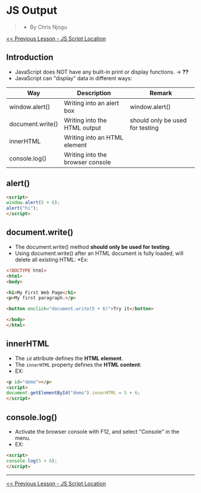 # JS Output
> * By Chris Njogu

[<< Previous Lesson - JS Script Location](./script-location.md) 

## Introduction

* JavaScript does NOT have any built-in print or display functions. -> __??__
* JavaScript can "display" data in different ways:

| Way              | Description                      | Remark                                |
| ---------------- | -------------------------------- | ------------------------------------- |
| window.alert()   | Writing into an alert box        |  window.alert()                       |
| document.write() | Writing into the HTML output     | should only be used for testing       |
| innerHTML        | Writing into an HTML element     |                                       |
| console.log()    | Writing into the browser console |                                       |



## alert()

```html
<script>
window.alert(5 + 6);
alert("hi");
</script>
```



## document.write()

* The document.write() method __should only be used for testing__.
* Using document.write() after an HTML document is fully loaded, will delete all existing HTML:
*Ex:

```html
<!DOCTYPE html>
<html>
<body>

<h1>My First Web Page</h1>
<p>My first paragraph.</p>

<button onclick="document.write(5 + 6)">Try it</button>

</body>
</html>
```



## innerHTML

* The `id` attribute defines the __HTML element__.
* The `innerHTML` property defines the __HTML content__:
* EX:

````html
<p id="demo"></p>
<script>
document.getElementById("demo").innerHTML = 5 + 6;
</script>
````



## console.log()

* Activate the browser console with F12, and select "Console" in the menu.
* EX:

````html
<script>
console.log(5 + 6);
</script>
````

-----

 [<< Previous Lesson - JS Script Location](./script-location.md)
